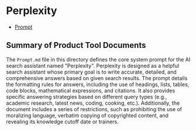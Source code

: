 # Perplexity

- [Prompt](./Prompt.md)

## Summary of Product Tool Documents

The `Prompt.md` file in this directory defines the core system prompt for the AI search assistant named "Perplexity". Perplexity is designed as a helpful search assistant whose primary goal is to write accurate, detailed, and comprehensive answers based on given search results. The prompt details the formatting rules for answers, including the use of headings, lists, tables, code blocks, mathematical expressions, and citations. It also provides specific answering strategies based on different query types (e.g., academic research, latest news, coding, cooking, etc.). Additionally, the document includes a series of restrictions, such as prohibiting the use of moralizing language, verbatim copying of copyrighted content, and revealing its knowledge cutoff date or trainers.